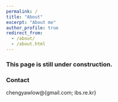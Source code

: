 ```yaml
---
permalink: /
title: "About"
excerpt: "About me"
author_profile: true
redirect_from: 
  - /about/
  - /about.html
---
```


### This page is still under construction.

### Contact
chengyawlow@{gmail.com; ibs.re.kr}
